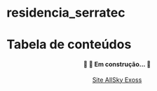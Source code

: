 # residencia_serratec
Tabela de conteúdos
=================
<!--ts-->
<h4 align="center"> 
	🚧  🚀 Em construção...  🚧
</h4>

<p align="center">
 <a href="http://www.allskyexossjam1.br-web.com/">Site AllSky Exoss</a> 

   
<!--te-->
